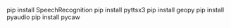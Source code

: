 pip install SpeechRecognition 
pip install pyttsx3 
pip install geopy 
pip install pyaudio 
pip install pycaw
